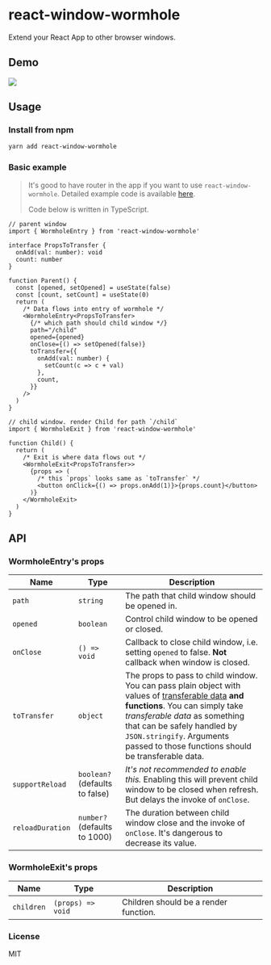 # react-window-wormhole

Extend your React App to other browser windows.

## Demo

![](https://thumbs.gfycat.com/BetterIncompatibleCapybara.webp)

## Usage

### Install from npm

```bash
yarn add react-window-wormhole
```

### Basic example

> It's good to have router in the app if you want to use `react-window-wormhole`. Detailed example code is available [here](https://github.com/EnixCoda/react-window-wormhole/tree/master/example).
>
> Code below is written in TypeScript.

```tsx
// parent window
import { WormholeEntry } from 'react-window-wormhole'

interface PropsToTransfer {
  onAdd(val: number): void
  count: number
}

function Parent() {
  const [opened, setOpened] = useState(false)
  const [count, setCount] = useState(0)
  return (
    /* Data flows into entry of wormhole */
    <WormholeEntry<PropsToTransfer>
      {/* which path should child window */}
      path="/child"
      opened={opened}
      onClose={() => setOpened(false)}
      toTransfer={{
        onAdd(val: number) {
          setCount(c => c + val)
        },
        count,
      }}
    />
  )
}
```

```tsx
// child window. render Child for path `/child`
import { WormholeExit } from 'react-window-wormhole'

function Child() {
  return (
    /* Exit is where data flows out */
    <WormholeExit<PropsToTransfer>>
      {props => (
        /* this `props` looks same as `toTransfer` */
        <button onClick={() => props.onAdd(1)}>{props.count}</button>
      )}
    </WormholeExit>
  )
}
```

## API

### WormholeEntry's props

| Name             | Type                           | Description                                                                                                                                                                                                                                                                                                                                             |
| ---------------- | ------------------------------ | ------------------------------------------------------------------------------------------------------------------------------------------------------------------------------------------------------------------------------------------------------------------------------------------------------------------------------------------------------- |
| `path`           | `string`                       | The path that child window should be opened in.                                                                                                                                                                                                                                                                                                         |
| `opened`         | `boolean`                      | Control child window to be opened or closed.                                                                                                                                                                                                                                                                                                            |
| `onClose`        | `() => void`                   | Callback to close child window, i.e. setting `opened` to false. **Not** callback when window is closed.                                                                                                                                                                                                                                                 |
| `toTransfer`     | `object`                       | The props to pass to child window. You can pass plain object with values of [transferable data](https://developer.mozilla.org/en-US/docs/Web/API/Transferable) **and functions**. You can simply take _transferable data_ as something that can be safely handled by `JSON.stringify`. Arguments passed to those functions should be transferable data. |
| `supportReload`  | `boolean?` (defaults to false) | _It's not recommended to enable this._ Enabling this will prevent child window to be closed when refresh. But delays the invoke of `onClose`.                                                                                                                                                                                                           |
| `reloadDuration` | `number?` (defaults to 1000)   | The duration between child window close and the invoke of `onClose`. It's dangerous to decrease its value.                                                                                                                                                                                                                                              |

### WormholeExit's props

| Name       | Type              | Description                           |
| ---------- | ----------------- | ------------------------------------- |
| `children` | `(props) => void` | Children should be a render function. |

### License

MIT
